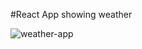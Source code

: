 #React App showing weather 

![weather-app](https://user-images.githubusercontent.com/54213856/224129638-5e3d0b61-50cb-4bb7-b0f9-8de97d5ea79e.jpg)
